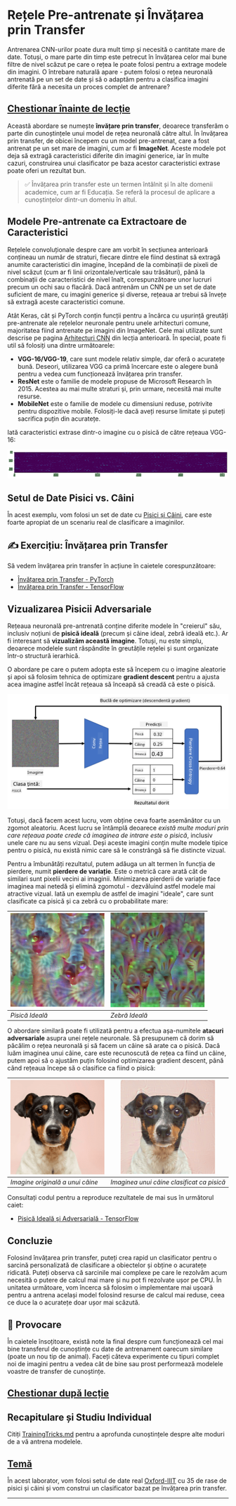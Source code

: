 <!--
CO_OP_TRANSLATOR_METADATA:
{
  "original_hash": "178c0b5ee5395733eb18aec51e71a0a9",
  "translation_date": "2025-09-23T14:15:14+00:00",
  "source_file": "lessons/4-ComputerVision/08-TransferLearning/README.md",
  "language_code": "ro"
}
-->
# Rețele Pre-antrenate și Învățarea prin Transfer

Antrenarea CNN-urilor poate dura mult timp și necesită o cantitate mare de date. Totuși, o mare parte din timp este petrecut în învățarea celor mai bune filtre de nivel scăzut pe care o rețea le poate folosi pentru a extrage modele din imagini. O întrebare naturală apare - putem folosi o rețea neuronală antrenată pe un set de date și să o adaptăm pentru a clasifica imagini diferite fără a necesita un proces complet de antrenare?

## [Chestionar înainte de lecție](https://ff-quizzes.netlify.app/en/ai/quiz/15)

Această abordare se numește **învățare prin transfer**, deoarece transferăm o parte din cunoștințele unui model de rețea neuronală către altul. În învățarea prin transfer, de obicei începem cu un model pre-antrenat, care a fost antrenat pe un set mare de imagini, cum ar fi **ImageNet**. Aceste modele pot deja să extragă caracteristici diferite din imagini generice, iar în multe cazuri, construirea unui clasificator pe baza acestor caracteristici extrase poate oferi un rezultat bun.

> ✅ Învățarea prin transfer este un termen întâlnit și în alte domenii academice, cum ar fi Educația. Se referă la procesul de aplicare a cunoștințelor dintr-un domeniu în altul.

## Modele Pre-antrenate ca Extractoare de Caracteristici

Rețelele convoluționale despre care am vorbit în secțiunea anterioară conțineau un număr de straturi, fiecare dintre ele fiind destinat să extragă anumite caracteristici din imagine, începând de la combinații de pixeli de nivel scăzut (cum ar fi linii orizontale/verticale sau trăsături), până la combinații de caracteristici de nivel înalt, corespunzătoare unor lucruri precum un ochi sau o flacără. Dacă antrenăm un CNN pe un set de date suficient de mare, cu imagini generice și diverse, rețeaua ar trebui să învețe să extragă aceste caracteristici comune.

Atât Keras, cât și PyTorch conțin funcții pentru a încărca cu ușurință greutăți pre-antrenate ale rețelelor neuronale pentru unele arhitecturi comune, majoritatea fiind antrenate pe imagini din ImageNet. Cele mai utilizate sunt descrise pe pagina [Arhitecturi CNN](../07-ConvNets/CNN_Architectures.md) din lecția anterioară. În special, poate fi util să folosiți una dintre următoarele:

* **VGG-16/VGG-19**, care sunt modele relativ simple, dar oferă o acuratețe bună. Deseori, utilizarea VGG ca primă încercare este o alegere bună pentru a vedea cum funcționează învățarea prin transfer.
* **ResNet** este o familie de modele propuse de Microsoft Research în 2015. Acestea au mai multe straturi și, prin urmare, necesită mai multe resurse.
* **MobileNet** este o familie de modele cu dimensiuni reduse, potrivite pentru dispozitive mobile. Folosiți-le dacă aveți resurse limitate și puteți sacrifica puțin din acuratețe.

Iată caracteristici extrase dintr-o imagine cu o pisică de către rețeaua VGG-16:

![Caracteristici extrase de VGG-16](../../../../../translated_images/features.6291f9c7ba3a0b951af88fc9864632b9115365410765680680d30c927dd67354.ro.png)

## Setul de Date Pisici vs. Câini

În acest exemplu, vom folosi un set de date cu [Pisici și Câini](https://www.microsoft.com/download/details.aspx?id=54765&WT.mc_id=academic-77998-cacaste), care este foarte apropiat de un scenariu real de clasificare a imaginilor.

## ✍️ Exercițiu: Învățarea prin Transfer

Să vedem învățarea prin transfer în acțiune în caietele corespunzătoare:

* [Învățarea prin Transfer - PyTorch](TransferLearningPyTorch.ipynb)
* [Învățarea prin Transfer - TensorFlow](TransferLearningTF.ipynb)

## Vizualizarea Pisicii Adversariale

Rețeaua neuronală pre-antrenată conține diferite modele în "creierul" său, inclusiv noțiuni de **pisică ideală** (precum și câine ideal, zebră ideală etc.). Ar fi interesant să **vizualizăm această imagine**. Totuși, nu este simplu, deoarece modelele sunt răspândite în greutățile rețelei și sunt organizate într-o structură ierarhică.

O abordare pe care o putem adopta este să începem cu o imagine aleatorie și apoi să folosim tehnica de optimizare **gradient descent** pentru a ajusta acea imagine astfel încât rețeaua să înceapă să creadă că este o pisică.

![Buclă de Optimizare a Imaginilor](../../../../../translated_images/ideal-cat-loop.999fbb8ff306e044f997032f4eef9152b453e6a990e449bbfb107de2493cc37e.ro.png)

Totuși, dacă facem acest lucru, vom obține ceva foarte asemănător cu un zgomot aleatoriu. Acest lucru se întâmplă deoarece *există multe moduri prin care rețeaua poate crede că imaginea de intrare este o pisică*, inclusiv unele care nu au sens vizual. Deși aceste imagini conțin multe modele tipice pentru o pisică, nu există nimic care să le constrângă să fie distincte vizual.

Pentru a îmbunătăți rezultatul, putem adăuga un alt termen în funcția de pierdere, numit **pierdere de variație**. Este o metrică care arată cât de similari sunt pixelii vecini ai imaginii. Minimizarea pierderii de variație face imaginea mai netedă și elimină zgomotul - dezvăluind astfel modele mai atractive vizual. Iată un exemplu de astfel de imagini "ideale", care sunt clasificate ca pisică și ca zebră cu o probabilitate mare:

![Pisică Ideală](../../../../../translated_images/ideal-cat.203dd4597643d6b0bd73038b87f9c0464322725e3a06ab145d25d4a861c70592.ro.png) | ![Zebră Ideală](../../../../../translated_images/ideal-zebra.7f70e8b54ee15a7a314000bb5df38a6cfe086ea04d60df4d3ef313d046b98a2b.ro.png)
-----|-----
 *Pisică Ideală* | *Zebră Ideală*

O abordare similară poate fi utilizată pentru a efectua așa-numitele **atacuri adversariale** asupra unei rețele neuronale. Să presupunem că dorim să păcălim o rețea neuronală și să facem un câine să arate ca o pisică. Dacă luăm imaginea unui câine, care este recunoscută de rețea ca fiind un câine, putem apoi să o ajustăm puțin folosind optimizarea gradient descent, până când rețeaua începe să o clasifice ca fiind o pisică:

![Imaginea unui Câine](../../../../../translated_images/original-dog.8f68a67d2fe0911f33041c0f7fce8aa4ea919f9d3917ec4b468298522aeb6356.ro.png) | ![Imaginea unui câine clasificat ca pisică](../../../../../translated_images/adversarial-dog.d9fc7773b0142b89752539bfbf884118de845b3851c5162146ea0b8809fc820f.ro.png)
-----|-----
*Imagine originală a unui câine* | *Imaginea unui câine clasificat ca pisică*

Consultați codul pentru a reproduce rezultatele de mai sus în următorul caiet:

* [Pisică Ideală și Adversarială - TensorFlow](AdversarialCat_TF.ipynb)

## Concluzie

Folosind învățarea prin transfer, puteți crea rapid un clasificator pentru o sarcină personalizată de clasificare a obiectelor și obține o acuratețe ridicată. Puteți observa că sarcinile mai complexe pe care le rezolvăm acum necesită o putere de calcul mai mare și nu pot fi rezolvate ușor pe CPU. În unitatea următoare, vom încerca să folosim o implementare mai ușoară pentru a antrena același model folosind resurse de calcul mai reduse, ceea ce duce la o acuratețe doar ușor mai scăzută.

## 🚀 Provocare

În caietele însoțitoare, există note la final despre cum funcționează cel mai bine transferul de cunoștințe cu date de antrenament oarecum similare (poate un nou tip de animal). Faceți câteva experimente cu tipuri complet noi de imagini pentru a vedea cât de bine sau prost performează modelele voastre de transfer de cunoștințe.

## [Chestionar după lecție](https://ff-quizzes.netlify.app/en/ai/quiz/16)

## Recapitulare și Studiu Individual

Citiți [TrainingTricks.md](TrainingTricks.md) pentru a aprofunda cunoștințele despre alte moduri de a vă antrena modelele.

## [Temă](lab/README.md)

În acest laborator, vom folosi setul de date real [Oxford-IIIT](https://www.robots.ox.ac.uk/~vgg/data/pets/) cu 35 de rase de pisici și câini și vom construi un clasificator bazat pe învățarea prin transfer.

---

